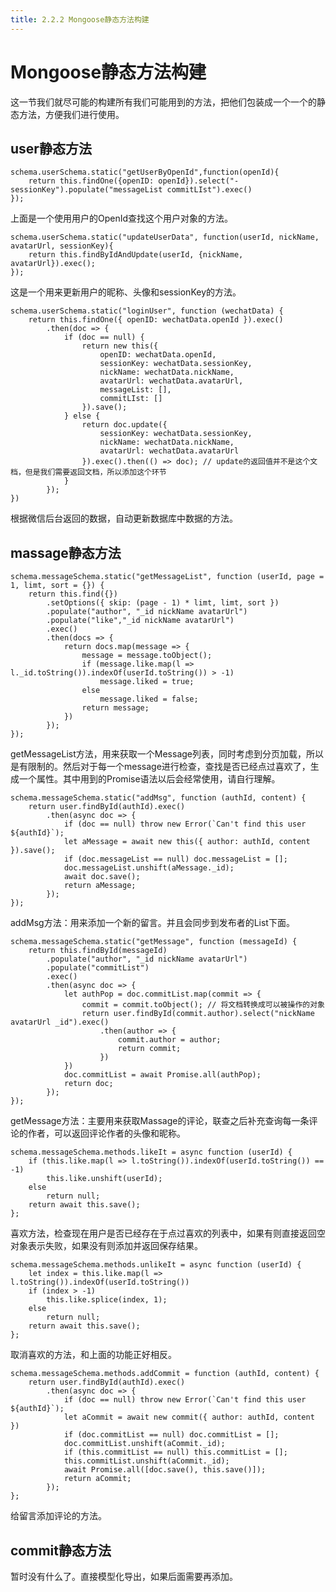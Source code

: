 ```yaml
---
title: 2.2.2 Mongoose静态方法构建
---
```


# Mongoose静态方法构建

这一节我们就尽可能的构建所有我们可能用到的方法，把他们包装成一个一个的静态方法，方便我们进行使用。

## user静态方法

    schema.userSchema.static("getUserByOpenId",function(openId){
        return this.findOne({openID: openId}).select("-sessionKey").populate("messageList commitLIst").exec()
    });

上面是一个使用用户的OpenId查找这个用户对象的方法。

    schema.userSchema.static("updateUserData", function(userId, nickName, avatarUrl, sessionKey){
        return this.findByIdAndUpdate(userId, {nickName, avatarUrl}).exec();
    });

这是一个用来更新用户的昵称、头像和sessionKey的方法。

    schema.userSchema.static("loginUser", function (wechatData) {
        return this.findOne({ openID: wechatData.openId }).exec()
            .then(doc => {
                if (doc == null) {
                    return new this({
                        openID: wechatData.openId,
                        sessionKey: wechatData.sessionKey,
                        nickName: wechatData.nickName,
                        avatarUrl: wechatData.avatarUrl,
                        messageList: [],
                        commitLIst: []
                    }).save();
                } else {
                    return doc.update({
                        sessionKey: wechatData.sessionKey,
                        nickName: wechatData.nickName,
                        avatarUrl: wechatData.avatarUrl
                    }).exec().then(() => doc); // update的返回值并不是这个文档，但是我们需要返回文档，所以添加这个环节
                }
            });
    })

根据微信后台返回的数据，自动更新数据库中数据的方法。

## massage静态方法

    schema.messageSchema.static("getMessageList", function (userId, page = 1, limt, sort = {}) {
        return this.find({})
            .setOptions({ skip: (page - 1) * limt, limt, sort })
            .populate("author", "_id nickName avatarUrl")
            .populate("like","_id nickName avatarUrl")
            .exec()
            .then(docs => {
                return docs.map(message => {
                    message = message.toObject();
                    if (message.like.map(l => l._id.toString()).indexOf(userId.toString()) > -1)
                        message.liked = true;
                    else
                        message.liked = false;
                    return message;
                })
            });
    });

getMessageList方法，用来获取一个Message列表，同时考虑到分页加载，所以是有限制的。然后对于每一个message进行检查，查找是否已经点过喜欢了，生成一个属性。其中用到的Promise语法以后会经常使用，请自行理解。

    schema.messageSchema.static("addMsg", function (authId, content) {
        return user.findById(authId).exec()
            .then(async doc => {
                if (doc == null) throw new Error(`Can't find this user ${authId}`);
                let aMessage = await new this({ author: authId, content }).save();
                if (doc.messageList == null) doc.messageList = [];
                doc.messageList.unshift(aMessage._id);
                await doc.save();
                return aMessage;
            });
    });

addMsg方法：用来添加一个新的留言。并且会同步到发布者的List下面。

    schema.messageSchema.static("getMessage", function (messageId) {
        return this.findById(messageId)
            .populate("author", "_id nickName avatarUrl")
            .populate("commitList")
            .exec()
            .then(async doc => {
                let authPop = doc.commitList.map(commit => {
                    commit = commit.toObject(); // 将文档转换成可以被操作的对象
                    return user.findById(commit.author).select("nickName avatarUrl _id").exec()
                        .then(author => {
                            commit.author = author;
                            return commit;
                        })
                })
                doc.commitList = await Promise.all(authPop);
                return doc;
            });
    });

getMessage方法：主要用来获取Massage的评论，联查之后补充查询每一条评论的作者，可以返回评论作者的头像和昵称。

    schema.messageSchema.methods.likeIt = async function (userId) {
        if (this.like.map(l => l.toString()).indexOf(userId.toString()) == -1)
            this.like.unshift(userId);
        else
            return null;
        return await this.save();
    };

喜欢方法，检查现在用户是否已经存在于点过喜欢的列表中，如果有则直接返回空对象表示失败，如果没有则添加并返回保存结果。

    schema.messageSchema.methods.unlikeIt = async function (userId) {
        let index = this.like.map(l => l.toString()).indexOf(userId.toString())
        if (index > -1)
            this.like.splice(index, 1);
        else
            return null;
        return await this.save();
    };

取消喜欢的方法，和上面的功能正好相反。

    schema.messageSchema.methods.addCommit = function (authId, content) {
        return user.findById(authId).exec()
            .then(async doc => {
                if (doc == null) throw new Error(`Can't find this user ${authId}`);
                let aCommit = await new commit({ author: authId, content })
                if (doc.commitList == null) doc.commitList = [];
                doc.commitList.unshift(aCommit._id);
                if (this.commitList == null) this.commitList = [];
                this.commitList.unshift(aCommit._id);
                await Promise.all([doc.save(), this.save()]);
                return aCommit;
            });
    };

给留言添加评论的方法。

## commit静态方法

暂时没有什么了。直接模型化导出，如果后面需要再添加。